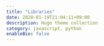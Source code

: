 ```yaml
---
title: "Libraries"
date: 2020-01-19T21:04:11+09:00
description: Hugo theme collection
category: javascript, python
enableBio: false
---
```

